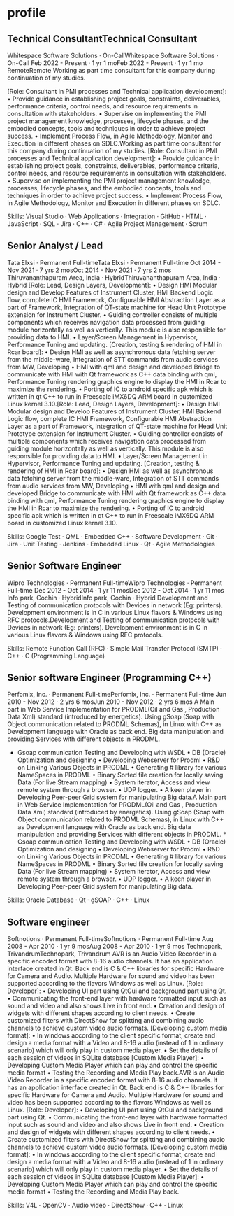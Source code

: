 # profile

## Technical ConsultantTechnical Consultant
Whitespace Software Solutions · On-CallWhitespace Software Solutions · On-Call
Feb 2022 - Present · 1 yr 1 moFeb 2022 - Present · 1 yr 1 mo
RemoteRemote
Working as part time consultant for this company during continuation of my studies.

[Role: Consultant in PMI processes and Technical application development]:
• Provide guidance in establishing project goals, constraints, deliverables, performance criteria, control needs, and resource requirements in consultation with stakeholders.
• Supervise on implementing the PMI project management knowledge, processes, lifecycle phases, and the embodied concepts, tools and techniques in order to achieve project success.
• Implement Process Flow, in Agile Methodology, Monitor and Execution in different phases on SDLC.Working as part time consultant for this company during continuation of my studies. [Role: Consultant in PMI processes and Technical application development]: • Provide guidance in establishing project goals, constraints, deliverables, performance criteria, control needs, and resource requirements in consultation with stakeholders. • Supervise on implementing the PMI project management knowledge, processes, lifecycle phases, and the embodied concepts, tools and techniques in order to achieve project success. • Implement Process Flow, in Agile Methodology, Monitor and Execution in different phases on SDLC.

Skills: Visual Studio · Web Applications · Integration · GitHub · HTML · JavaScript · SQL · Jira · C++ · C# · Agile Project Management · Scrum

## Senior Analyst / Lead
Tata Elxsi · Permanent Full-timeTata Elxsi · Permanent Full-time
Oct 2014 - Nov 2021 · 7 yrs 2 mosOct 2014 - Nov 2021 · 7 yrs 2 mos
Thiruvananthapuram Area, India · HybridThiruvananthapuram Area, India · Hybrid
[Role: Lead, Design Layers, Development]:
• Design HMI Modular design and Develop Features of Instrument Cluster, HMI Backend Logic flow, complete IC HMI Framework, Configurable HMI Abstraction Layer as a part of Framework, Integration of QT-state machine for Head Unit Prototype extension for Instrument Cluster.
• Guiding controller consists of multiple components which receives navigation data processed from guiding module horizontally as well as vertically. This module is also responsible for providing data to HMI.
• Layer/Screen Management in Hypervisor, Performance Tuning and updating.
[Creation, testing & rendering of HMI in Rcar board]:
• Design HMI as well as asynchronous data fetching server from the middle-ware, Integration of STT commands from audio services from MW, Developing 
• HMI with qml and design and developed Bridge to communicate with HMI with Qt framework as C++ data binding with qml, Performance Tuning rendering graphics engine to display the HMI in Rcar to maximize the rendering.
• Porting of IC to android specific apk which is written in qt C++ to run in Freescale iMX6DQ ARM board in customized Linux kernel 3.10.[Role: Lead, Design Layers, Development]: • Design HMI Modular design and Develop Features of Instrument Cluster, HMI Backend Logic flow, complete IC HMI Framework, Configurable HMI Abstraction Layer as a part of Framework, Integration of QT-state machine for Head Unit Prototype extension for Instrument Cluster. • Guiding controller consists of multiple components which receives navigation data processed from guiding module horizontally as well as vertically. This module is also responsible for providing data to HMI. • Layer/Screen Management in Hypervisor, Performance Tuning and updating. [Creation, testing & rendering of HMI in Rcar board]: • Design HMI as well as asynchronous data fetching server from the middle-ware, Integration of STT commands from audio services from MW, Developing • HMI with qml and design and developed Bridge to communicate with HMI with Qt framework as C++ data binding with qml, Performance Tuning rendering graphics engine to display the HMI in Rcar to maximize the rendering. • Porting of IC to android specific apk which is written in qt C++ to run in Freescale iMX6DQ ARM board in customized Linux kernel 3.10.

Skills: Google Test · QML · Embedded C++ · Software Development · Git · Jira · Unit Testing · Jenkins · Embedded Linux · Qt · Agile Methodologies

## Senior Software Engineer
Wipro Technologies · Permanent Full-timeWipro Technologies · Permanent Full-time
Dec 2012 - Oct 2014 · 1 yr 11 mosDec 2012 - Oct 2014 · 1 yr 11 mos
Info park, Cochin · HybridInfo park, Cochin · Hybrid
Development and Testing of communication protocols with Devices in network (Eg: printers). Development environment is in C in various Linux flavors & Windows using RFC protocols.Development and Testing of communication protocols with Devices in network (Eg: printers). Development environment is in C in various Linux flavors & Windows using RFC protocols.

Skills: Remote Function Call (RFC) · Simple Mail Transfer Protocol (SMTP) · C++ · C (Programming Language)

## Senior software Engineer (Programming C++)
Perfomix, Inc. · Permanent Full-timePerfomix, Inc. · Permanent Full-time
Jun 2010 - Nov 2012 · 2 yrs 6 mosJun 2010 - Nov 2012 · 2 yrs 6 mos
A Main part in Web Service Implementation for PRODML(Oil and Gas , Production Data Xml) standard (introduced by energetics). Using gSoap (Soap with Object communication related to PRODML Schemas), in Linux with C++ as Development language with Oracle as back end. Big data manipulation and providing Services with different objects in PRODML.
* Gsoap communication Testing and Developing with WSDL
• DB (Oracle) Optimization and designing
• Developing Webserver for Prodml
• R&D on Linking Various Objects in PRODML
• Generating # library for various NameSpaces in PRODML
• Binary Sorted file creation for locally saving Data (For live Stream mapping)
• System iterator, Access and view remote system through a browser.
• UDP logger. 
• A keen player in Developing Peer-peer Grid system for manipulating Big data.A Main part in Web Service Implementation for PRODML(Oil and Gas , Production Data Xml) standard (introduced by energetics). Using gSoap (Soap with Object communication related to PRODML Schemas), in Linux with C++ as Development language with Oracle as back end. Big data manipulation and providing Services with different objects in PRODML. * Gsoap communication Testing and Developing with WSDL • DB (Oracle) Optimization and designing • Developing Webserver for Prodml • R&D on Linking Various Objects in PRODML • Generating # library for various NameSpaces in PRODML • Binary Sorted file creation for locally saving Data (For live Stream mapping) • System iterator, Access and view remote system through a browser. • UDP logger. • A keen player in Developing Peer-peer Grid system for manipulating Big data.

Skills: Oracle Database · Qt · gSOAP · C++ · Linux

## Software engineer
Softnotions · Permanent Full-timeSoftnotions · Permanent Full-time
Aug 2008 - Apr 2010 · 1 yr 9 mosAug 2008 - Apr 2010 · 1 yr 9 mos
Technopark, TrivandrumTechnopark, Trivandrum
AVR is an Audio Video Recorder in a specific encoded format with 8-16 audio channels. It has an application interface created in Qt. Back end is C & C++ libraries for specific Hardware for Camera and Audio. Multiple Hardware for sound and video has been supported according to the flavors Windows as well as Linux. 
[Role: Developer]:
• Developing UI part using QtGui and background part using Qt.
• Communicating the front-end layer with hardware formatted input such as sound and video and also shows Live in front end. 
• Creation and design of widgets with different shapes according to client needs.
• Create customized filters with DirectShow for splitting and combining audio channels to achieve custom video audio formats. 
[Developing custom media format]:
• In windows according to the client specific format, create and design a media format with a Video and 8-16 audio (instead of 1 in ordinary scenario) which will only play in custom media player.
• Set the details of each session of videos in SQLite database 
[Custom Media Player]:
• Developing Custom Media Player which can play and control the specific media format
• Testing the Recording and Media Play back.AVR is an Audio Video Recorder in a specific encoded format with 8-16 audio channels. It has an application interface created in Qt. Back end is C & C++ libraries for specific Hardware for Camera and Audio. Multiple Hardware for sound and video has been supported according to the flavors Windows as well as Linux. [Role: Developer]: • Developing UI part using QtGui and background part using Qt. • Communicating the front-end layer with hardware formatted input such as sound and video and also shows Live in front end. • Creation and design of widgets with different shapes according to client needs. • Create customized filters with DirectShow for splitting and combining audio channels to achieve custom video audio formats. [Developing custom media format]: • In windows according to the client specific format, create and design a media format with a Video and 8-16 audio (instead of 1 in ordinary scenario) which will only play in custom media player. • Set the details of each session of videos in SQLite database [Custom Media Player]: • Developing Custom Media Player which can play and control the specific media format • Testing the Recording and Media Play back.

Skills: V4L · OpenCV · Audio video · DirectShow · C++ · Linux
